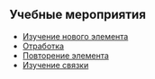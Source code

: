 ## Учебные мероприятия
- [Изучение нового элемента](001a%20Изучение%20нового%20элемента.md)
- [Отработка](001c%20Отработка.md)
- [Повторение элемента](001b%20Повторение%20элемента.md)
- [Изучение связки](001d%20Изучение%20связки.md)
